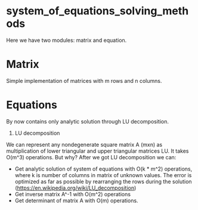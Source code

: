 # system_of_equations_solving_methods
Here we have two modules: matrix and equation.

# Matrix
Simple implementation of matrices with m rows and n columns.

# Equations
By now contains only analytic solution through LU decomposition.

1) LU decomposition

We can represent any nondegenerate square matrix A (mxn) as multiplication of lower triangular and upper triangular matrices LU. It takes O(m^3) operations.  But why? After we got LU decomposition we can:
- Get analytic solution of system of equations with O(k * m^2) operations, where k is number of columns in matrix of unknown values. The error is optimized as far as possible by rearranging the rows during the solution (https://en.wikipedia.org/wiki/LU_decomposition)
- Get inverse matrix A^-1 with O(m^2) operations
- Get determinant of matrix A with O(m) operations.
